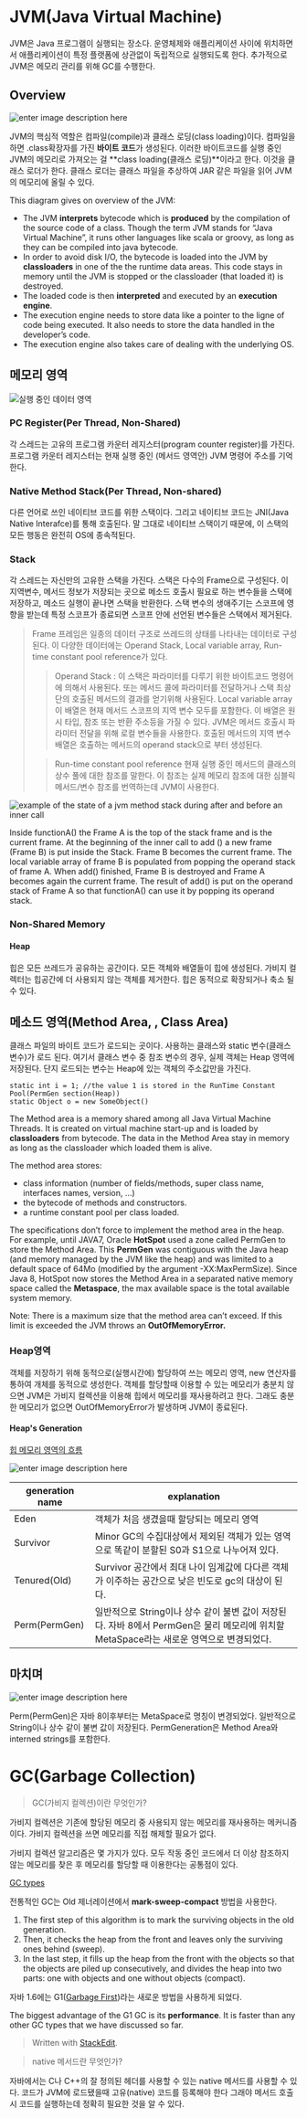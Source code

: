 # JVM(Java Virtual Machine)

JVM은 Java 프로그램이 실행되는 장소다. 운영체제와 애플리케이션 사이에 위치하면서 애플리케이션이 특정 플랫폼에 상관없이 독립적으로 실행되도록 한다. 추가적으로 JVM은 메모리 관리를 위해 GC를 수행한다. 

## Overview

![enter image description here](http://coding-geek.com/wp-content/uploads/2015/04/jvm_overview.jpg)

JVM의 핵심적 역할은 컴파일(compile)과 클래스 로딩(class loading)이다. 컴파일을 하면 .class확장자를 가진 **바이트 코드**가 생성된다. 이러한 바이트코드를 실행 중인 JVM의 메모리로 가져오는 걸 **class loading(클래스 로딩)**이라고 한다. 이것을 클래스 로더가 한다. 클래스 로더는 클래스 파일을 추상하여 JAR 같은 파일을 읽어 JVM의 메모리에 올릴 수 있다. 

This diagram gives on overview of the JVM:

-   The JVM  **interprets**  bytecode which is  **produced**  by the compilation of the source code of a class. Though the term JVM stands for “Java Virtual Machine”, it runs other languages like scala or groovy, as long as they can be compiled into java bytecode.
-   In order to avoid disk I/O, the bytecode is loaded into the JVM by  **classloaders** in one of the the runtime data areas. This code stays in memory until the JVM is stopped or the classloader (that loaded it) is destroyed.
-   The loaded code is then  **interpreted**  and executed by an  **execution engine**.
-   The execution engine needs to store data like a pointer to the ligne of code being executed. It also needs to store the data handled in the developer’s code.
-   The execution engine also takes care of dealing with the underlying OS.

## 메모리 영역

![실행 중인 데이터 영역](http://coding-geek.com/wp-content/uploads/2015/04/jvm_memory_overview.jpg)

### PC Register(Per Thread, Non-Shared)
각 스레드는 고유의 프로그램 카운터 레지스터(program counter register)를 가진다.  프로그램 카운터 레지스터는 현재 실행 중인 (메서드 영역안) JVM 명령어 주소를 기억한다.

### Native Method Stack(Per Thread, Non-shared)
다른 언어로 쓰인 네이티브 코드를 위한 스택이다. 그리고 네이티브 코드는 JNI(Java Native Interafce)를 통해 호출된다. 말 그대로 네이티브 스택이기 때문에, 이 스택의 모든 행동은 완전히 OS에 종속적된다. 

### Stack

각 스레드는 자신만의 고유한 스택을 가진다. 스택은 다수의 Frame으로 구성된다. 이 지역변수, 메서드 정보가 저장되는 곳으로 메소드 호출시 필요로 하는 변수들을 스택에 저장하고, 메소드 실행이 끝나면 스택을 반환한다. 스택 변수의 생애주기는 스코프에 영향을 받는데 특정 스코프가 종료되면 스코프 안에 선언된 변수들은 스택에서 제거된다.


>Frame
>프레임은 일종의 데이터 구조로 쓰레드의 상태를 나타내는 데이터로 구성된다. 이 다양한 데이터에는 Operand Stack, Local variable array, Run-time constant pool reference가 있다.
>>Operand Stack
: 이 스택은 파라미터를 다루기 위한 바이트코드 명령어에 의해서 사용된다. 또는 메서드 콜에 파라미터를 전달하거나 스택 최상단의 호출된 메서드의 결과를 얻기위해 사용된다. 
>>Local variable array
>이 배열은 현재 메서드 스코프의 지역 변수 모두를 포함한다. 이 배열은 원시 타입, 참조 또는 반환 주소등을 가질 수 있다. JVM은 메서드 호출시 파라미터 전달을 위해 로컬 변수들을 사용한다. 호출된 메서드의 지역 변수 배열은 호출하는 메서드의 operand stack으로 부터 생성된다.  
>
>>Run-time constant pool reference
>현재 실행 중인 메서드의 클래스의 상수 풀에 대한 참조를 말한다. 이 참조는 실제 메모리 참조에 대한 심블릭 메서드/변수 참조를 번역하는데 JVM이 사용한다. 

![example of the state of a jvm method stack during after and before an inner call](http://coding-geek.com/wp-content/uploads/2015/04/state_of_jvm_method_stack.jpg)

Inside functionA() the Frame A is the top of the stack frame and is the current frame. At the beginning of the inner call to add () a new frame (Frame B) is put inside the Stack. Frame B becomes the current frame. The local variable array of frame B is populated from popping the operand stack of frame A. When add() finished, Frame B is destroyed and Frame A becomes again the current frame. The result of add() is put on the operand stack of Frame A so that functionA() can use it by popping its operand stack.

### Non-Shared Memory


#### Heap

힙은 모든 쓰레드가 공유하는 공간이다. 모든 객체와 배열들이 힙에 생성된다. 가비지 컬렉터는 힙공간에 더 사용되지 않는 객체를 제거한다. 힙은 동적으로 확장되거나 축소 될수 있다. 


## 메소드 영역(Method Area, , Class Area)

클래스 파일의 바이트 코드가 로드되는 곳이다. 사용하는 클래스와 static 변수(클래스 변수)가 로드 된다. 여기서 클래스 변수 중 참조 변수의 경우, 실제 객체는 Heap 영역에 저장된다. 단지 로드되는 변수는 Heap에 있는 객체의 주소값만을 가진다. 

```
static int i = 1; //the value 1 is stored in the RunTime Constant Pool(PermGen section(Heap))
static Object o = new SomeObject()
```



The Method area is a memory shared among all Java Virtual Machine Threads. It is created on virtual machine start-up and is loaded by  **classloaders**  from bytecode. The data in the Method Area stay in memory as long as the classloader which loaded them is alive.

The method area stores:

-   class information (number of fields/methods, super class name, interfaces names, version, …)
-   the bytecode of methods and constructors.
-   a runtime constant pool per class loaded.

The specifications don’t force to implement the method area in the heap. For example, until JAVA7, Oracle  **HotSpot**  used a zone called PermGen to store the Method Area. This  **PermGen**  was contiguous with the Java heap (and memory managed by the JVM like the heap) and was limited to a default space of 64Mo (modified by the argument -XX:MaxPermSize). Since Java 8, HotSpot now stores the Method Area in a separated native memory space called the  **Metaspace**, the max available space is the total available system memory.

Note: There is a maximum size that the method area can’t exceed. If this limit is exceeded the JVM throws an  **OutOfMemoryError.**



### Heap영역

객체를 저장하기 위해 동적으로(실행시간에) 할당하여 쓰는 메모리 영역, new 연산자를 통하여 개체를 동적으로 생성한다. 객체를 할당할때 이용할 수 있는 메모리가 충분치 않으면 JVM은 가비지 컬렉션을 이용해 힙에서 메모리를 재사용하려고 한다. 그래도 충분한 메모리가 없으면 OutOfMemoryError가 발생하며 JVM이 종료된다. 
  
#### Heap's Generation

[힙 메모리 영역의 흐름](https://dzone.com/articles/understanding-the-java-memory-model-and-the-garbag)

![enter image description here](https://cdn.journaldev.com/wp-content/uploads/2014/05/Java-Memory-Model.png)

| generation name | explanation |
|--|--|
| Eden |객체가 처음 생겼을때 할당되는 메모리 영역 |
| Survivor | Minor GC의 수집대상에서 제외된 객체가 있는 영역으로 똑같이 분할된 S0과 S1으로 나누어져 있다. |
| Tenured(Old) | Survivor 공간에서 최대 나이 임계값에 다다른 객체가 이주하는 공간으로 낮은 빈도로 gc의 대상이 된다.|
| Perm(PermGen) | 일반적으로 String이나 상수 같이 불변 값이 저장된다. 자바 8에서 PermGen은 물리 메모리에 위치할 MetaSpace라는 새로운 영역으로 변경되었다.|


 

## 마치며 

![enter image description here](https://i.stack.imgur.com/4ySVX.png)

Perm(PermGen)은 자바 8이후부터는 MetaSpace로 명칭이 변경되었다. 일반적으로 String이나 상수 같이 불변 값이 저장된다. PermGeneration은 Method Area와 interned strings를 포함한다. 




# GC(Garbage Collection)

> GC(가비지 컬렉션)이란 무엇인가?

가비지 컬렉션은 기존에 할당된 메모리 중 사용되지 않는 메모리를 재사용하는 메커니즘이다. 가비지 컬렉션을 쓰면 메모리를 직접 해제할 필요가 없다. 

가비지 컬렉션 알고리즘은 몇 가지가 있다. 모두 작동 중인 코드에서 더 이상 참조하지 않는 메모리를 찾은 후 메모리를 할당할 때 이용한다는 공통점이 있다. 

[GC types
](https://www.cubrid.org/blog/understanding-java-garbage-collection)


전통적인 GC는 Old 제너레이션에서  **mark-sweep-compact** 방법을 사용한다. 

1.  The first step of this algorithm is to mark the surviving objects in the old generation.
2.  Then, it checks the heap from the front and leaves only the surviving ones behind (sweep).
3.  In the last step, it fills up the heap from the front with the objects so that the objects are piled up consecutively, and divides the heap into two parts: one with objects and one without objects (compact).


자바 1.6에는 G1([Garbage First](https://www.oracle.com/technetwork/tutorials/tutorials-1876574.html))라는 새로운 방법을 사용하게 되었다. 

The biggest advantage of the G1 GC is its  **performance**. It is faster than any other GC types that we have discussed so far. 

> Written with [StackEdit](https://stackedit.io/).

> native 메서드란 무엇인가?

자바에서는 C나 C++의 잘 정의된 헤더를 사용할 수 있는 native 메서드를 사용할 수 있다. 코드가 JVM에 로드됐을때 고유(native) 코드를 등록해야 한다 그래야 메서드 호출시 코드를 실행하는데 정확히 필요한 것을 알 수 있다. 




<!--stackedit_data:
eyJoaXN0b3J5IjpbNTI0MTIxMzEyLDQ3Njk2MzkxMCw2MzExMD
M4MzYsLTk4MDI1NTkzLDcyNzg5MTgwNywxNzMxOTM2MTUzLC0x
NzkyNDc0ODA4LDEzMTk2Mzg5MDQsLTE3MjIxMDgzODUsMTIwMz
UwNTkzNF19
-->